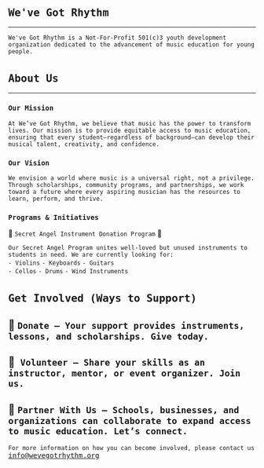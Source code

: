 <head>
    <link rel="icon" type="image/ico" href="favicon.ico">
    <link rel="icon" type="image/ico" href="images/favicon.ico">
</head>
<style>
h1 {
    font-size: 25px;
}
body {
    background-image: url('carnegie_hall-bg.jpg');
    background-repeat: no-repeat;
    background-position: center;
    background-size: 2048px 1152px;
}
a { 
	font-family: Consolas,monaco,monospace; 
}
</style>

# `We've Got Rhythm`

---

`We've Got Rhythm is a Not-For-Profit 501(c)3 youth development organization dedicated to the advancement of music education for young people.`

# `About Us`

---

### `Our Mission`

`At We’ve Got Rhythm, we believe that music has the power to transform lives. Our mission is to provide equitable access to music education, ensuring that every student—regardless of background—can develop their musical talent, creativity, and confidence.`

### `Our Vision`

`We envision a world where music is a universal right, not a privilege. Through scholarships, community programs, and partnerships, we work toward a future where every aspiring musician has the resources to learn, perform, and thrive.`

### `Programs & Initiatives`

🎻 `Secret Angel Instrument Donation Program` 🎺

`Our Secret Angel Program unites well-loved but unused instruments to students in need. We are currently looking for:`  
`- Violins`
`- Keyboards`
`- Guitars`  
`- Cellos`
`- Drums`
`- Wind Instruments`

# `Get Involved (Ways to Support)`

## 🎹 `Donate – Your support provides instruments, lessons, and scholarships. Give today.`  
## 🎤` Volunteer – Share your skills as an instructor, mentor, or event organizer. Join us.`  
## 🎼 `Partner With Us – Schools, businesses, and organizations can collaborate to expand access to music education. Let’s connect.`

`For more information on how you can become involved, please contact us` <info@wevegotrhythm.org>  
